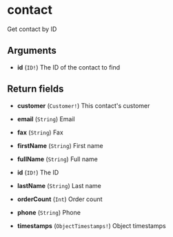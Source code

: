 # contact

Get contact by ID

## Arguments

-   **id** (`ID!`)
    The ID of the contact to find

## Return fields

-   **customer** (`Customer!`)
    This contact's customer

-   **email** (`String`)
    Email

-   **fax** (`String`)
    Fax

-   **firstName** (`String`)
    First name

-   **fullName** (`String`)
    Full name

-   **id** (`ID!`)
    The ID

-   **lastName** (`String`)
    Last name

-   **orderCount** (`Int`)
    Order count

-   **phone** (`String`)
    Phone

-   **timestamps** (`ObjectTimestamps!`)
    Object timestamps
